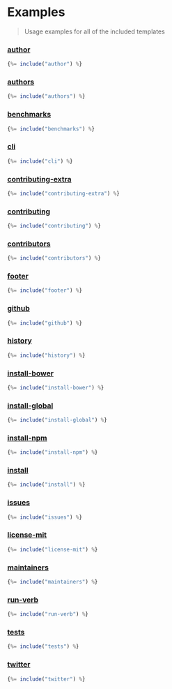 # Examples

> Usage examples for all of the included templates


### [author](../templates/author.md)

```js
{%= include("author") %}
```

### [authors](../templates/authors.md)

```js
{%= include("authors") %}
```

### [benchmarks](../templates/benchmarks.md)

```js
{%= include("benchmarks") %}
```

### [cli](../templates/cli.md)

```js
{%= include("cli") %}
```

### [contributing-extra](../templates/contributing-extra.md)

```js
{%= include("contributing-extra") %}
```

### [contributing](../templates/contributing.md)

```js
{%= include("contributing") %}
```

### [contributors](../templates/contributors.md)

```js
{%= include("contributors") %}
```

### [footer](../templates/footer.md)

```js
{%= include("footer") %}
```

### [github](../templates/github.md)

```js
{%= include("github") %}
```

### [history](../templates/history.md)

```js
{%= include("history") %}
```

### [install-bower](../templates/install-bower.md)

```js
{%= include("install-bower") %}
```

### [install-global](../templates/install-global.md)

```js
{%= include("install-global") %}
```

### [install-npm](../templates/install-npm.md)

```js
{%= include("install-npm") %}
```

### [install](../templates/install.md)

```js
{%= include("install") %}
```

### [issues](../templates/issues.md)

```js
{%= include("issues") %}
```

### [license-mit](../templates/license-mit.md)

```js
{%= include("license-mit") %}
```

### [maintainers](../templates/maintainers.md)

```js
{%= include("maintainers") %}
```

### [run-verb](../templates/run-verb.md)

```js
{%= include("run-verb") %}
```

### [tests](../templates/tests.md)

```js
{%= include("tests") %}
```

### [twitter](../templates/twitter.md)

```js
{%= include("twitter") %}
```

